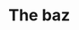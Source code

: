 <!-- 

layout : post
title : The baz
description : Out first post :b
category : devops
tags : devops
comments : true 
author : Kurt Weller
thumbnail_image_url: https://github.com/podcastjs/podcastjs-demo/assets/3322836/23280b28-2dbc-487e-ac0a-3fa59eb0bb1e
datetime_str: 26 March 2024
datetime : 2024-03-27
duration: 0:30:20
sound: 
    type : vocaroo_url
    value : https://vocaroo.com/embed/1eJXgN0NOlvs?autoplay=0
    language: es

-->


# The baz